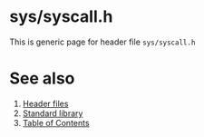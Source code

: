 # sys/syscall.h
This is generic page for header file `sys/syscall.h`
# See also
1. [Header files](../README.md)
2. [Standard library](../../README.md)
3. [Table of Contents](../../../README.md)
